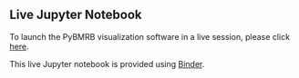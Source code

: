 ## Live Jupyter Notebook

To launch the PyBMRB visualization software in a live session, please click 
[here](https://mybinder.org/v2/gh/uwbmrb/PyBMRB/master?filepath=pybmrb/examples).

This live Jupyter notebook is provided using [Binder](https://gke.mybinder.org/).
